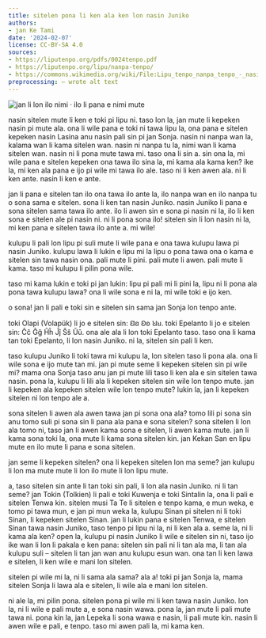 ```yaml
---
title: sitelen pona li ken ala ken lon nasin Juniko
authors:
- jan Ke Tami
date: '2024-02-07'
license: CC-BY-SA 4.0
sources:
- https://liputenpo.org/pdfs/0024tenpo.pdf
- https://liputenpo.org/lipu/nanpa-tenpo/
- https://commons.wikimedia.org/wiki/File:Lipu_tenpo_nanpa_tenpo_-_nasin_Juniko.png
preprocessing: – wrote alt text
---
```


![jan li lon ilo nimi · ilo li pana e nimi mute](https://upload.wikimedia.org/wikipedia/commons/b/b0/Lipu_tenpo_nanpa_tenpo_-_nasin_Juniko.png)

nasin sitelen mute li ken e toki pi lipu ni. taso lon la, jan mute li kepeken nasin pi mute ala. ona li wile pana e toki ni tawa lipu la, ona pana e sitelen kepeken nasin Lasina anu nasin pali sin pi jan Sonja. nasin ni nanpa wan la, kalama wan li kama sitelen wan. nasin ni nanpa tu la, nimi wan li kama sitelen wan. nasin ni li pona mute tawa mi. taso ona li sin a. sin ona la, mi wile pana e sitelen kepeken ona tawa ilo sina la, mi kama ala kama ken? ike la, mi ken ala pana e ijo pi wile mi tawa ilo ale. taso ni li ken awen ala. ni li ken ante. nasin li ken e ante.

jan li pana e sitelen tan ilo ona tawa ilo ante la, ilo nanpa wan en ilo nanpa tu o sona sama e sitelen. sona li ken tan nasin Juniko. nasin Juniko li pana e sona sitelen sama tawa ilo ante. ilo li awen sin e sona pi nasin ni la, ilo li ken sona e sitelen ale pi nasin ni. ni li pona sona ilo! sitelen sin li lon nasin ni la, mi ken pana e sitelen tawa ilo ante a. mi wile!

kulupu li pali lon lipu pi suli mute li wile pana e ona tawa kulupu lawa pi nasin Juniko. kulupu lawa li lukin e lipu mi la lipu o pona tawa ona o kama e sitelen sin tawa nasin ona. pali mute li pini. pali mute li awen. pali mute li kama. taso mi kulupu li pilin pona wile.

taso mi kama lukin e toki pi jan lukin: lipu pi pali mi li pini la, lipu ni li pona ala pona tawa kulupu lawa? ona li wile sona e ni la, mi wile toki e ijo ken.

o sona! jan li pali e toki sin e sitelen sin sama jan Sonja lon tenpo ante.

toki Olapi (Volapük) li jo e sitelen sin: Ꞛꞛ Ꞝꞝ Ꞟꞟ. toki Epelanto li jo e sitelen sin: Ĉĉ Ĝĝ Ĥĥ Ĵĵ Ŝŝ Ŭŭ. ona ale ala li lon toki Epelanto taso. taso ona li kama tan toki Epelanto, li lon nasin Juniko. ni la, sitelen sin pali li ken.

taso kulupu Juniko li toki tawa mi kulupu la, lon sitelen taso li pona ala. ona li wile sona e ijo mute tan mi. jan pi mute seme li kepeken sitelen sin pi wile mi? mama ona Sonja taso anu jan pi mute lili taso li ken ala e sin sitelen tawa nasin. pona la, kulupu li lili ala li kepeken sitelen sin wile lon tenpo mute. jan li kepeken ala kepeken sitelen wile lon tenpo mute? lukin la, jan li kepeken sitelen ni lon tenpo ale a.

sona sitelen li awen ala awen tawa jan pi sona ona ala? tomo lili pi sona sin anu tomo suli pi sona sin li pana ala pana e sona sitelen? sona sitelen li lon ala tomo ni, taso jan li awen kama sona e sitelen, li awen kama mute. jan li kama sona toki la, ona mute li kama sona sitelen kin. jan Kekan San en lipu mute en ilo mute li pana e sona sitelen.

jan seme li kepeken sitelen? ona li kepeken sitelen lon ma seme? jan kulupu li lon ma mute mute li lon ilo mute li lon lipu mute.

a, taso sitelen sin ante li tan toki sin pali, li lon ala nasin Juniko. ni li tan seme? jan Tokin (Tolkien) li pali e toki Kuwenja e toki Sintalin la, ona li pali e sitelen Tenwa kin. sitelen musi Ta Te li sitelen e tenpo kama, e mun weka, e tomo pi tawa mun, e jan pi mun weka la, kulupu Sinan pi sitelen ni li toki Sinan, li kepeken sitelen Sinan. jan li lukin pana e sitelen Tenwa, e sitelen Sinan tawa nasin Juniko, taso tenpo pi lipu ni la, ni li ken ala a. seme la, ni li kama ala ken? open la, kulupu pi nasin Juniko li wile e sitelen sin ni, taso ijo ike wan li lon li pakala e ken pana: sitelen sin pali ni li tan ala ma, li tan ala kulupu suli – sitelen li tan jan wan anu kulupu esun wan. ona tan li ken lawa e sitelen, li ken wile e mani lon sitelen.

sitelen pi wile mi la, ni li sama ala sama? ala a! toki pi jan Sonja la, mama sitelen Sonja li lawa ala e sitelen, li wile ala e mani lon sitelen.

ni ale la, mi pilin pona. sitelen pona pi wile mi li ken tawa nasin Juniko. lon la, ni li wile e pali mute a, e sona nasin wawa. pona la, jan mute li pali mute tawa ni. pona kin la, jan Lepeka li sona wawa e nasin, li pali mute kin. nasin li awen wile e pali, e tenpo. taso mi awen pali la, mi kama ken.
